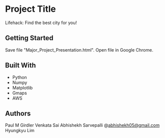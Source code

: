 # Project Title

Lifehack: Find the best city for you!

## Getting Started

Save file "Major_Project_Presentation.html".
Open file in Google Chrome.

## Built With

* Python
* Numpy
* Matplotlib
* Gmaps
* AWS

## Authors

Paul M Girdler
Venkata Sai Abhishekh Sarvepalli @abhishekh05@gmail.com
Hyungkyu Lim

